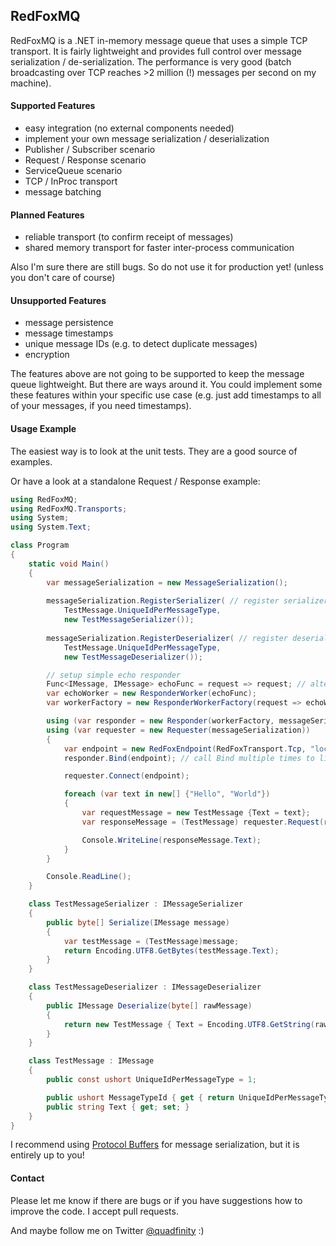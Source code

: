 ## RedFoxMQ

RedFoxMQ is a .NET in-memory message queue that uses a simple TCP transport. It is fairly lightweight
and provides full control over message serialization / de-serialization. The performance is very
good (batch broadcasting over TCP reaches >2 million (!) messages per second on my machine).

#### Supported Features

- easy integration (no external components needed)
- implement your own message serialization / deserialization
- Publisher / Subscriber scenario
- Request / Response scenario
- ServiceQueue scenario
- TCP / InProc transport
- message batching

#### Planned Features

- reliable transport (to confirm receipt of messages)
- shared memory transport for faster inter-process communication

Also I'm sure there are still bugs. So do not use it for production yet! (unless you don't care of course)

#### Unsupported Features

- message persistence
- message timestamps
- unique message IDs (e.g. to detect duplicate messages)
- encryption

The features above are not going to be supported to keep the message queue 
lightweight. But there are ways around it. You could implement some these features 
within your specific use case (e.g. just add timestamps to all of your messages, 
if you need timestamps).

#### Usage Example

The easiest way is to look at the unit tests. They are a good source of examples.

Or have a look at a standalone Request / Response example:

```c#
using RedFoxMQ;
using RedFoxMQ.Transports;
using System;
using System.Text;

class Program
{
	static void Main()
	{
		var messageSerialization = new MessageSerialization();
		
		messageSerialization.RegisterSerializer( // register serializer for each message type
			TestMessage.UniqueIdPerMessageType, 
			new TestMessageSerializer());
			
		messageSerialization.RegisterDeserializer( // register deserializer for each message type
			TestMessage.UniqueIdPerMessageType, 
			new TestMessageDeserializer());

		// setup simple echo responder
		Func<IMessage, IMessage> echoFunc = request => request; // alternatively implement IResponderWorker instead
		var echoWorker = new ResponderWorker(echoFunc);
		var workerFactory = new ResponderWorkerFactory(request => echoWorker);

		using (var responder = new Responder(workerFactory, messageSerialization))
		using (var requester = new Requester(messageSerialization))
		{
			var endpoint = new RedFoxEndpoint(RedFoxTransport.Tcp, "localhost", 5555, null);
			responder.Bind(endpoint); // call Bind multiple times to listen to multiple endpoints

			requester.Connect(endpoint);

			foreach (var text in new[] {"Hello", "World"})
			{
				var requestMessage = new TestMessage {Text = text};
				var responseMessage = (TestMessage) requester.Request(requestMessage);

				Console.WriteLine(responseMessage.Text);
			}
		}

		Console.ReadLine();
	}

	class TestMessageSerializer : IMessageSerializer
	{
		public byte[] Serialize(IMessage message)
		{
			var testMessage = (TestMessage)message;
			return Encoding.UTF8.GetBytes(testMessage.Text);
		}
	}

	class TestMessageDeserializer : IMessageDeserializer
	{
		public IMessage Deserialize(byte[] rawMessage)
		{
			return new TestMessage { Text = Encoding.UTF8.GetString(rawMessage) };
		}
	}

	class TestMessage : IMessage
	{
		public const ushort UniqueIdPerMessageType = 1;

		public ushort MessageTypeId { get { return UniqueIdPerMessageType; } }
		public string Text { get; set; }
	}    
}
```

I recommend using [Protocol Buffers](https://code.google.com/p/protobuf-net/)
for message serialization, but it is entirely up to you!

#### Contact

Please let me know if there are bugs or if you have suggestions how to improve the code.
I accept pull requests.

And maybe follow me on Twitter [@quadfinity](https://twitter.com/quadfinity) :)
